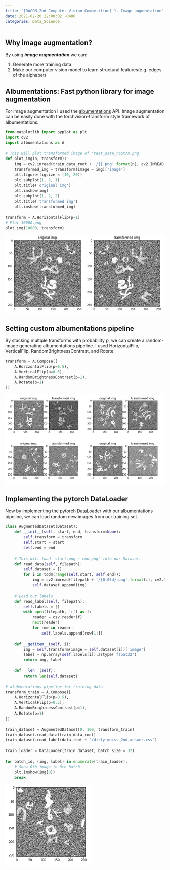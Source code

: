 ```yaml
---
title: "[DACON 2nd Computer Vision Competition] 1. Image augmentation"
date: 2021-02-20 22:00:02 -0400
categories: Data_Science
---
```

## Why image augmentation?
By using ***image augmentation*** we can:
1. Generate more training data.
2. Make our computer vision model to learn structural features(e.g. edges of the alphabet) 

## Albumentations: Fast python library for image augmentation
For image augmentation I used the [albumentations](https://github.com/albumentations-team/albumentations) API.
Image augmentation can be easily done with the torchvision-transform style framework of albumentations.

~~~python
from matplotlib import pyplot as plt
import cv2
import albumentations as A

# This will plot transformed image of 'test_data_root/n.png'
def plot_img(n, transform):
    img = cv2.imread(train_data_root + '/{}.png'.format(n), cv2.IMREAD_COLOR)
    transformed_img = transform(image = img)['image']
    plt.figure(figsize = (10, 20))
    plt.subplot(1, 2, 1)
    plt.title('original img')
    plt.imshow(img)
    plt.subplot(1, 2, 2)
    plt.title('transformed img')
    plt.imshow(transformed_img)

transform = A.HorizontalFlip(p=1)
# Plot 10000.png
plot_img(10000, transform)
~~~

![Albumentations HorizontalFlip](/assets/images/dacon_computer_vision_1_0.png)

## Setting custom albumentations pipeline
By stacking multiple transforms with probability p, we can create a random-image generating albumentations pipeline.
I used HorizontalFlip, VerticalFlip, RandomBrightnessContrast, and Rotate.

~~~python
transform = A.Compose([
    A.HorizontalFlip(p=0.5),
    A.VerticalFlip(p=0.5),
    A.RandomBrightnessContrast(p=1),
    A.Rotate(p=1)
])
~~~

![Albumentations pipeline](/assets/images/dacon_computer_vision_1_1.png)

## Implementing the pytorch DataLoader
Now by implementing the pytorch DataLoader with our albumentations pipeline, we can load random new images from our training set.

~~~python
class AugmentedDataset(Dataset):
    def __init__(self, start, end, transform=None):
        self.transform = transform
        self.start = start
        self.end = end
    
    # This will load 'start.png ~ end.png' into our Dataset.
    def read_data(self, filepath):
        self.dataset = []
        for i in tqdm(range(self.start, self.end)):
            img = cv2.imread(filepath + '/{0:05d}.png'.format(i), cv2.IMREAD_COLOR)
            self.dataset.append(img)
    
    # Load our labels
    def read_label(self, filepath):
        self.labels = []
        with open(filepath, 'r') as f:
            reader = csv.reader(f)
            next(reader)
            for row in reader:
                self.labels.append(row[1:])
    
    def __getitem__(self, i):
        img = self.transform(image = self.dataset[i])['image']
        label = np.array(self.labels[i]).astype('float32')
        return img, label
    
    def __len__(self):
        return len(self.dataset)

# alubmentations pipeline for training data
transform_train = A.Compose([
    A.HorizontalFlip(p=0.5),
    A.VerticalFlip(p=0.5),
    A.RandomBrightnessContrast(p=1),
    A.Rotate(p=1)
])

train_dataset = AugmentedDataset(0, 100, transform_train)
train_dataset.read_data(train_data_root)
train_dataset.read_label(data_root + '/dirty_mnist_2nd_answer.csv')

train_loader = DataLoader(train_dataset, batch_size = 32)

for batch_id, (img, label) in enumerate(train_loader):
    # Show 0th image in 0th batch
    plt.imshow(img[0])
    break
~~~

![Albumentations pipeline](/assets/images/dacon_computer_vision_1_2.png)
